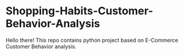 # Shopping-Habits-Customer-Behavior-Analysis
Hello there! This repo contains python project based on E-Commerce Customer Behavior analysis.
